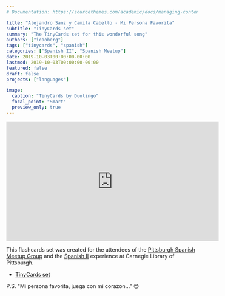 ```yaml
---
# Documentation: https://sourcethemes.com/academic/docs/managing-content/

title: "Alejandro Sanz y Camila Cabello - Mi Persona Favorita"
subtitle: "TinyCards set"
summary: "The TinyCards set for this wonderful song"
authors: ["icaoberg"]
tags: ["tinycards", "spanish"]
categories: ["Spanish II", "Spanish Meetup"]
date: 2019-10-03T00:00:00-00:00
lastmod: 2019-10-03T00:00:00-00:00
featured: false
draft: false
projects: ["languages"]

image:
  caption: "TinyCards by Duolingo"
  focal_point: "Smart"
  preview_only: true
---
```


<iframe width="560" height="315" src="https://www.youtube.com/embed/W4AiOKlOO0Q" frameborder="0" allow="accelerometer; autoplay; encrypted-media; gyroscope; picture-in-picture" allowfullscreen></iframe>

This flashcards set was created for the attendees of the [Pittsburgh Spanish Meetup Group](https://www.meetup.com/Pittsburgh-Spanish/events/264262917/) and the [Spanish II](https://www.carnegielibrary.org/?s=spanish+ii&search-location=Website) experience at Carnegie Library of Pittsburgh.

* [TinyCards set](https://tinycards.duolingo.com/decks/LcfM3taS/ale-sanz-y-camila-cabello-mi-persona-favorita)

P.S. "Mi persona favorita, juega con mi corazon\.\.\." :blush:
